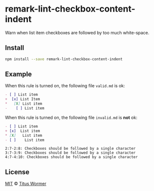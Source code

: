 <!--This file is generated-->

# remark-lint-checkbox-content-indent

Warn when list item checkboxes are followed by too much white-space.

## Install

```sh
npm install --save remark-lint-checkbox-content-indent
```

## Example

When this rule is turned on, the following file
`valid.md` is ok:

```markdown
- [ ] List item
+  [x] List Item
*   [X] List item
-    [ ] List item
```

When this rule is turned on, the following file
`invalid.md` is **not** ok:

```markdown
- [ ] List item
+ [x]  List item
* [X]   List item
- [ ]    List item
```

```text
2:7-2:8: Checkboxes should be followed by a single character
3:7-3:9: Checkboxes should be followed by a single character
4:7-4:10: Checkboxes should be followed by a single character
```

## License

[MIT](https://github.com/wooorm/remark-lint/blob/master/LICENSE) © [Titus Wormer](http://wooorm.com)
